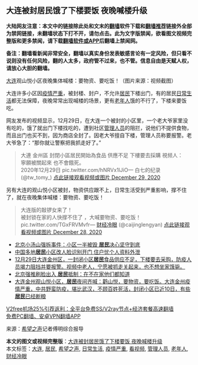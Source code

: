  <h2>大连被封居民饿了下楼要饭 夜晚喊楼升级</h2> <p class="notice"><b>大陆网友注意：本文中的链接除此处和文末的<a href="https://github.com/bannedbook/fanqiang" >翻墙</a>软件下载和<a href="https://github.com/killgcd/justmysocks/blob/master/README.md">翻墙推荐</a>链接外全部为禁网链接，未翻墙状态下打不开，请勿点击。此为文字版禁闻，欲看图文视频完整版和更多禁闻，请下载<a href="https://github.com/bannedbook/fanqiang">翻墙软件或APP</a>后翻墙上禁闻网。</p><p>备注：翻墙看新闻非常安全，翻墙以真实身份发表敏感言论有一定风险，但只看不说则没有任何风险，翻的人太多，政府管不过来，也不管。信息自由是天赋人权，请放心大胆的翻墙。</b></p>  <div class="entry"> <p id="conimg"><a href="https://www.bannedbook.org/bnews/tag/%e5%a4%a7%e8%bf%9e/" class="st_tag internal_tag" rel="tag" title="标签 大连 下的日志">大连</a>观山悦小区夜晚集体喊楼：要物资、要吃饭！（图片来源：视频截图）</p> <p>大连许多小区因<a href="https://www.bannedbook.org/bnews/tag/%E7%96%AB%E6%83%85%E4%B8%A5%E9%87%8D/" class="st_tag internal_tag" rel="tag" title="标签 疫情严重 下的日志">疫情严重</a>，被封楼、封户，不允许<a href="https://www.bannedbook.org/bnews/tag/%E5%B1%85%E6%B0%91/" class="st_tag internal_tag" rel="tag" title="标签 居民 下的日志">居民</a>下楼出门，有的居民<a href="https://www.bannedbook.org/bnews/tag/%e6%97%a5%e5%b8%b8%e7%94%9f%e6%b4%bb/" class="st_tag internal_tag" rel="tag" title="标签 日常生活 下的日志">日常生活</a>都无法保障，夜晚常常出现喊楼的场景，更有<a href="https://www.bannedbook.org/bnews/tag/%E8%80%81%E5%B9%B4%E4%BA%BA/" class="st_tag internal_tag" rel="tag" title="标签 老年人 下的日志">老年人</a>饿的不行了，下楼来要饭吃。</p> <p>网友发布的视频显示，12月29日，在大连一个被封的小区里，一个老大爷家里没有吃的，饿了就出门下楼找吃的，遭到社区<a href="https://www.bannedbook.org/bnews/tag/%E7%AE%A1%E7%90%86%E4%BA%BA%E5%91%98/" class="st_tag internal_tag" rel="tag" title="标签 管理人员 下的日志">管理人员</a>的阻拦，说他们不提供食物，而且出门也买不到，因为商店全封了。因老大爷擅自下楼，管理人员称要报警。老大爷急了：“那你就让警察把我抓走好了。”</p> <blockquote><p>大連 金州區 封閉小區居民開始為食品 供應不足 下樓要去採購 視频人：<br />寧願被關起來 也不會餓死。<br />2020年12月29日 pic.twitter.com/hNRVx1lJiO— 白七的纪录 (@tw_tomy_) <a href="https://twitter.com/tw_tomy_/status/1343757133641224197?ref_src=twsrc%5Etfw">点此链接观看视频或图片 December 29, 2020</a></p> </blockquote> <p>另有大连的观山悦小区被封，物资供应跟不上，日常生活受到严重影响，撑不住了，就在夜晚集体喊楼：要物资、要吃饭！</p> <blockquote><p>大连版的敲锣女来了！<br />被封锁在家的人快撑不住了 ，大喊要物资、要吃饭！pic.twitter.com/TGxFRVMvfr— <a href="https://www.bannedbook.org/bnews/tag/%e8%b4%a2%e7%bb%8f%e5%86%b7%e7%9c%bc/" class="st_tag internal_tag" rel="tag" title="标签 财经冷眼 下的日志">财经冷眼</a> (@caijinglengyan) <a href="https://twitter.com/caijinglengyan/status/1343698585871765507?ref_src=twsrc%5Etfw">点此链接观看视频或图片 December 28, 2020</a></p></blockquote> <ul class='op-related-articles' title='相关阅读'> <li><a href='https://www.bannedbook.org/bnews/headline/20201230/1457389.html' target='_blank'>北京小汤山强拆事件：小区一半被毁 <b>居民</b>决心坚守到底</a></li> <li><a href='https://www.bannedbook.org/bnews/comments/20201229/1457303.html' target='_blank'>中国多地<b>居民</b>小区改人脸识别开门 住户忧个人资料外泄</a></li> <li><a href='https://www.bannedbook.org/bnews/bannedvideo/20201229/1457199.html' target='_blank'>12月29日大连金州区，一封闭小区<b>居民</b>食品供应不足，下楼要去采购，防疫人员竭力阻挡并要报警。视频中老人，宁愿被抓走关起来，也不想坐家饿毙。</a></li> <li><a href='https://www.bannedbook.org/bnews/cbnews/20201229/1457192.html' target='_blank'>北京强推刷脸出入 <b>居民</b>抵制：在不在家他们都知道</a></li> <li><a href='https://www.bannedbook.org/bnews/bannedvideo/20201229/1457131.html' target='_blank'>大连金州观山悦小区，<b>居民</b>夜间齐喊：鹳山悦，要物资，要吃饭。大连金州疫情严重，中共野蛮防疫，堪比武汉，不顾百姓死活，封闭小区已近10日，有些<b>居民</b>已经断粮</a></li> </ul> <p class="texttj"> <a href="https://github.com/bannedbook/fanqiang/wiki/V2ray%E6%9C%BA%E5%9C%BA" target="_blank">V2free机场25%引荐返利：全平台免费SS/V2ray节点+经济套餐高速翻墙</a><br/> <a href="https://github.com/bannedbook/fanqiang/wiki/%E7%A6%81%E9%97%BB%E7%BD%91%E5%AE%89%E5%8D%93%E7%BF%BB%E5%A2%99%E6%96%B0%E9%97%BBAPP" target="_blank">免费PC翻墙、安卓VPN翻墙APP</a></p><p> 来源：<span class='wp_keywordlink_affiliate'><a href="https://www.soundofhope.org" title="希望之声" target="_blank">希望之声</a></span>记者傅明综合报导 </p><a name='sharetosocial'></a>       <div><b>本文的图文或视频完整版</b>：<a href='https://www.bannedbook.org/bnews/cbnews/20201230/1457521.html'>大连被封居民饿了下楼要饭 夜晚喊楼升级</a></div>  </div><!--END ENTRY--> <div class="postfooter"> <div>本文标签：<a href="https://www.bannedbook.org/bnews/tag/%e5%a4%a7%e8%bf%9e/" rel="tag">大连</a>, <a href="https://www.bannedbook.org/bnews/tag/%E5%B1%85%E6%B0%91/" rel="tag">居民</a>, <a href="https://www.bannedbook.org/bnews/tag/%e5%b8%8c%e6%9c%9b%e4%b9%8b%e5%a3%b0/" rel="tag">希望之声</a>, <a href="https://www.bannedbook.org/bnews/tag/%e6%97%a5%e5%b8%b8%e7%94%9f%e6%b4%bb/" rel="tag">日常生活</a>, <a href="https://www.bannedbook.org/bnews/tag/%E7%96%AB%E6%83%85%E4%B8%A5%E9%87%8D/" rel="tag">疫情严重</a>, <a href="https://www.bannedbook.org/bnews/tag/%E7%9C%8B%E8%A7%86%E9%A2%91/" rel="tag">看视频</a>, <a href="https://www.bannedbook.org/bnews/tag/%E7%AE%A1%E7%90%86%E4%BA%BA%E5%91%98/" rel="tag">管理人员</a>, <a href="https://www.bannedbook.org/bnews/tag/%E8%80%81%E5%B9%B4%E4%BA%BA/" rel="tag">老年人</a>, <a href="https://www.bannedbook.org/bnews/tag/%e8%b4%a2%e7%bb%8f%e5%86%b7%e7%9c%bc/" rel="tag">财经冷眼</a></div>  </div><!--END POSTFOOTER--> 